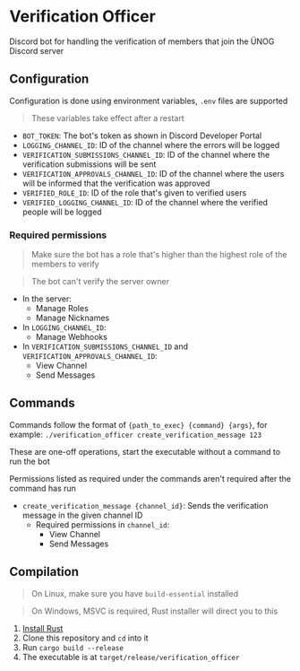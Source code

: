 # Verification Officer

Discord bot for handling the verification of members that join the ÜNOG Discord server

## Configuration

Configuration is done using environment variables, `.env` files are supported

> These variables take effect after a restart

- `BOT_TOKEN`: The bot's token as shown in Discord Developer Portal
- `LOGGING_CHANNEL_ID`: ID of the channel where the errors will be logged
- `VERIFICATION_SUBMISSIONS_CHANNEL_ID`: ID of the channel where the verification submissions will be sent
- `VERIFICATION_APPROVALS_CHANNEL_ID`: ID of the channel where the users will be informed that the verification was
  approved
- `VERIFIED_ROLE_ID`: ID of the role that's given to verified users
- `VERIFIED_LOGGING_CHANNEL_ID`: ID of the channel where the verified people will be logged

### Required permissions

> Make sure the bot has a role that's higher than the highest role of the members to verify

> The bot can't verify the server owner

- In the server:
    - Manage Roles
    - Manage Nicknames
- In `LOGGING_CHANNEL_ID`:
    - Manage Webhooks
- In `VERIFICATION_SUBMISSIONS_CHANNEL_ID` and `VERIFICATION_APPROVALS_CHANNEL_ID`:
    - View Channel
    - Send Messages

## Commands

Commands follow the format of `{path_to_exec} {command} {args}`, for example:
`./verification_officer create_verification_message 123`

These are one-off operations, start the executable without a command to run the bot

Permissions listed as required under the commands aren't required after the command has run

- `create_verification_message {channel_id}`: Sends the verification message in the given channel ID
    - Required permissions in `channel_id`:
        - View Channel
        - Send Messages

## Compilation

> On Linux, make sure you have `build-essential` installed

> On Windows, MSVC is required, Rust installer will direct you to this

1. [Install Rust](https://www.rust-lang.org/tools/install)
2. Clone this repository and `cd` into it
3. Run `cargo build --release`
4. The executable is at `target/release/verification_officer`
